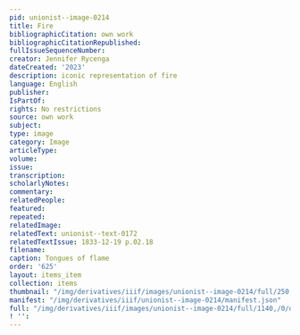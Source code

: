 ```yaml
---
pid: unionist--image-0214
title: Fire
bibliographicCitation: own work
bibliographicCitationRepublished: 
fullIssueSequenceNumber: 
creator: Jennifer Rycenga
dateCreated: '2023'
description: iconic representation of fire
language: English
publisher: 
IsPartOf: 
rights: No restrictions
source: own work
subject: 
type: image
category: Image
articleType: 
volume: 
issue: 
transcription: 
scholarlyNotes: 
commentary: 
relatedPeople: 
featured: 
repeated: 
relatedImage: 
relatedText: unionist--text-0172
relatedTextIssue: 1833-12-19 p.02.18
filename: 
caption: Tongues of flame
order: '625'
layout: items_item
collection: items
thumbnail: "/img/derivatives/iiif/images/unionist--image-0214/full/250,/0/default.jpg"
manifest: "/img/derivatives/iiif/unionist--image-0214/manifest.json"
full: "/img/derivatives/iiif/images/unionist--image-0214/full/1140,/0/default.jpg"
! '': 
---
```

